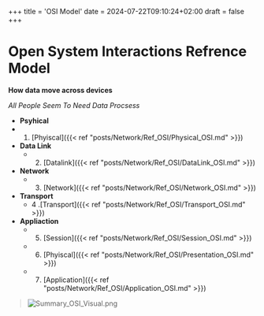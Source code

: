 +++
title = 'OSI Model'
date = 2024-07-22T09:10:24+02:00
draft = false
+++

# Open System Interactions Refrence Model
**How data move across devices**

*All People Seem To Need Data Procsess*
- **Psyhical**
 -   1. [Phyiscal]({{< ref "posts/Network/Ref_OSI/Physical_OSI.md" >}})
- **Data Link**
  -  2. [Datalink]({{< ref "posts/Network/Ref_OSI/DataLink_OSI.md" >}})
- **Network**
  -  3. [Network]({{< ref "posts/Network/Ref_OSI/Network_OSI.md" >}})
- **Transport**
  -  4 .[Transport]({{< ref "posts/Network/Ref_OSI/Transport_OSI.md" >}})
- **Appliaction** 
  -  5. [Session]({{< ref "posts/Network/Ref_OSI/Session_OSI.md" >}})
  -  6. [Phyiscal]({{< ref "posts/Network/Ref_OSI/Presentation_OSI.md" >}})
  -  7. [Application]({{< ref "posts/Network/Ref_OSI/Application_OSI.md" >}})

>![Summary_OSI_Visual.png](/Summary_OSI_Visual.png)
